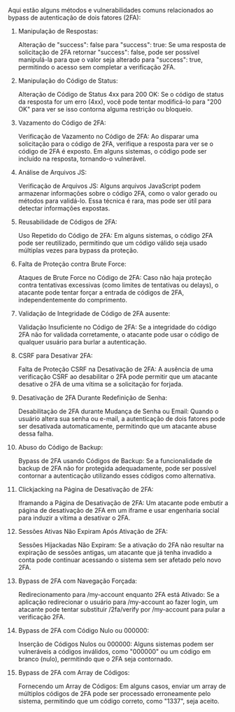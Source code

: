 Aqui estão alguns métodos e vulnerabilidades comuns relacionados ao bypass de autenticação de dois fatores (2FA):
1. Manipulação de Respostas:

    Alteração de "success": false para "success": true: Se uma resposta de solicitação de 2FA retornar "success": false, pode ser possível manipulá-la para que o valor seja alterado para "success": true, permitindo o acesso sem completar a verificação 2FA.

2. Manipulação do Código de Status:

    Alteração de Código de Status 4xx para 200 OK: Se o código de status da resposta for um erro (4xx), você pode tentar modificá-lo para "200 OK" para ver se isso contorna alguma restrição ou bloqueio.

3. Vazamento do Código de 2FA:

    Verificação de Vazamento no Código de 2FA: Ao disparar uma solicitação para o código de 2FA, verifique a resposta para ver se o código de 2FA é exposto. Em alguns sistemas, o código pode ser incluído na resposta, tornando-o vulnerável.

4. Análise de Arquivos JS:

    Verificação de Arquivos JS: Alguns arquivos JavaScript podem armazenar informações sobre o código 2FA, como o valor gerado ou métodos para validá-lo. Essa técnica é rara, mas pode ser útil para detectar informações expostas.

5. Reusabilidade de Códigos de 2FA:

    Uso Repetido do Código de 2FA: Em alguns sistemas, o código 2FA pode ser reutilizado, permitindo que um código válido seja usado múltiplas vezes para bypass da proteção.

6. Falta de Proteção contra Brute Force:

    Ataques de Brute Force no Código de 2FA: Caso não haja proteção contra tentativas excessivas (como limites de tentativas ou delays), o atacante pode tentar forçar a entrada de códigos de 2FA, independentemente do comprimento.

7. Validação de Integridade de Código de 2FA ausente:

    Validação Insuficiente no Código de 2FA: Se a integridade do código 2FA não for validada corretamente, o atacante pode usar o código de qualquer usuário para burlar a autenticação.

8. CSRF para Desativar 2FA:

    Falta de Proteção CSRF na Desativação de 2FA: A ausência de uma verificação CSRF ao desabilitar o 2FA pode permitir que um atacante desative o 2FA de uma vítima se a solicitação for forjada.

9. Desativação de 2FA Durante Redefinição de Senha:

    Desabilitação de 2FA durante Mudança de Senha ou Email: Quando o usuário altera sua senha ou e-mail, a autenticação de dois fatores pode ser desativada automaticamente, permitindo que um atacante abuse dessa falha.

10. Abuso do Código de Backup:

    Bypass de 2FA usando Códigos de Backup: Se a funcionalidade de backup de 2FA não for protegida adequadamente, pode ser possível contornar a autenticação utilizando esses códigos como alternativa.

11. Clickjacking na Página de Desativação de 2FA:

    Iframando a Página de Desativação de 2FA: Um atacante pode embutir a página de desativação de 2FA em um iframe e usar engenharia social para induzir a vítima a desativar o 2FA.

12. Sessões Ativas Não Expiram Após Ativação de 2FA:

    Sessões Hijackadas Não Expiram: Se a ativação do 2FA não resultar na expiração de sessões antigas, um atacante que já tenha invadido a conta pode continuar acessando o sistema sem ser afetado pelo novo 2FA.

13. Bypass de 2FA com Navegação Forçada:

    Redirecionamento para /my-account enquanto 2FA está Ativado: Se a aplicação redirecionar o usuário para /my-account ao fazer login, um atacante pode tentar substituir /2fa/verify por /my-account para pular a verificação 2FA.

14. Bypass de 2FA com Código Nulo ou 000000:

    Inserção de Códigos Nulos ou 000000: Alguns sistemas podem ser vulneráveis a códigos inválidos, como "000000" ou um código em branco (nulo), permitindo que o 2FA seja contornado.

15. Bypass de 2FA com Array de Códigos:

    Fornecendo um Array de Códigos: Em alguns casos, enviar um array de múltiplos códigos de 2FA pode ser processado erroneamente pelo sistema, permitindo que um código correto, como "1337", seja aceito.


